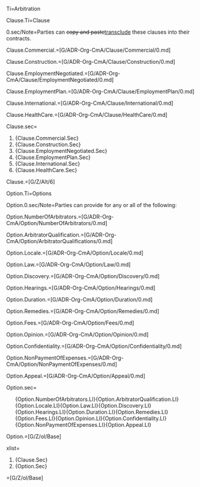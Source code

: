 Ti=Arbitration

Clause.Ti=Clause

0.sec/Note=Parties can <del>copy and paste</del><ins>transclude</ins> these clauses into their contracts. 

Clause.Commercial.=[G/ADR-Org-CmA/Clause/Commercial/0.md]

Clause.Construction.=[G/ADR-Org-CmA/Clause/Construction/0.md]

Clause.EmploymentNegotiated.=[G/ADR-Org-CmA/Clause/EmploymentNegotiated/0.md]

Clause.EmploymentPlan.=[G/ADR-Org-CmA/Clause/EmploymentPlan/0.md]

Clause.International.=[G/ADR-Org-CmA/Clause/International/0.md]

Clause.HealthCare.=[G/ADR-Org-CmA/Clause/HealthCare/0.md]

Clause.sec=<ol><li>{Clause.Commercial.Sec}<li>{Clause.Construction.Sec}<li>{Clause.EmploymentNegotiated.Sec}<li>{Clause.EmploymentPlan.Sec}<li>{Clause.International.Sec}<li>{Clause.HealthCare.Sec}</ol>

Clause.=[G/Z/Alt/6]

Option.Ti=Options

Option.0.sec/Note=Parties can provide for any or all of the following:

Option.NumberOfArbitrators.=[G/ADR-Org-CmA/Option/NumberOfArbitrators/0.md]

Option.ArbitratorQualification.=[G/ADR-Org-CmA/Option/ArbitratorQualifications/0.md]

Option.Locale.=[G/ADR-Org-CmA/Option/Locale/0.md]

Option.Law.=[G/ADR-Org-CmA/Option/Law/0.md]

Option.Discovery.=[G/ADR-Org-CmA/Option/Discovery/0.md]

Option.Hearings.=[G/ADR-Org-CmA/Option/Hearings/0.md]

Option.Duration.=[G/ADR-Org-CmA/Option/Duration/0.md]

Option.Remedies.=[G/ADR-Org-CmA/Option/Remedies/0.md]

Option.Fees.=[G/ADR-Org-CmA/Option/Fees/0.md]

Option.Opinion.=[G/ADR-Org-CmA/Option/Opinion/0.md]

Option.Confidentiality.=[G/ADR-Org-CmA/Option/Confidentiality/0.md]

Option.NonPaymentOfExpenses.=[G/ADR-Org-CmA/Option/NonPaymentOfExpenses/0.md]

Option.Appeal.=[G/ADR-Org-CmA/Option/Appeal/0.md]

Option.sec=<ol>{Option.NumberOfArbitrators.LI}{Option.ArbitratorQualification.LI}{Option.Locale.LI}{Option.Law.LI}{Option.Discovery.LI}{Option.Hearings.LI}{Option.Duration.LI}{Option.Remedies.LI}{Option.Fees.LI}{Option.Opinion.LI}{Option.Confidentiality.LI}{Option.NonPaymentOfExpenses.LI}{Option.Appeal.LI}</ol>

Option.=[G/Z/ol/Base]

xlist=<ol><li>{Clause.Sec}<li>{Option.Sec}</ol>

=[G/Z/ol/Base]